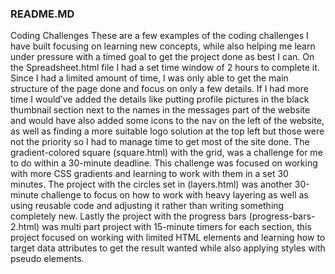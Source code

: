 ### README.MD

Coding Challenges
These are a few examples of the coding challenges I have built focusing on learning new concepts, while also helping me learn under pressure with a timed goal to get the project done as best I can. On the Spreadsheet.html file I had a set time window of 2 hours to complete it. Since I had a limited amount of time, I was only able to get the main structure of the page done and focus on only a few details. If I had more time I would’ve added the details like putting profile pictures in the black thumbnail section next to the names in the messages part of the website and would have also added some icons to the nav on the left of the website, as well as finding a more suitable logo solution at the top left but those were not the priority so I had to manage time to get most of the site done.
The gradient-colored square (square.html) with the grid, was a challenge for me to do within a 30-minute deadline. This challenge was focused on working with more CSS gradients and learning to work with them in a set 30 minutes.
The project with the circles set in (layers.html) was another 30-minute challenge to focus on how to work with heavy layering as well as using reusable code and adjusting it rather than writing something completely new.
Lastly the project with the progress bars (progress-bars-2.html) was multi part project with 15-minute timers for each section, this project focused on working with limited HTML elements and learning how to target data attributes to get the result wanted while also applying styles with pseudo elements.
